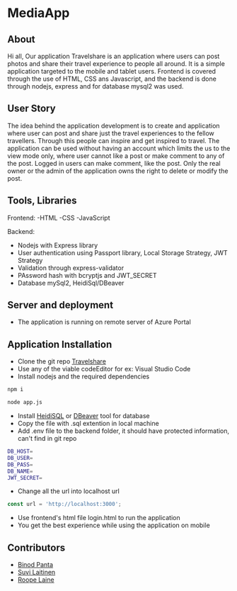 # MediaApp
## About

Hi all, Our application Travelshare is an application where users can post photos and share their travel experience 
to people all around. It is a simple application targeted to the mobile and tablet users. Frontend is covered through 
the use of HTML, CSS ans Javascript, and the backend is done through nodejs, express and for database mysql2 was used.

## User Story

The idea behind the application development is to create and application where user can post and share just the travel 
experiences to the fellow travellers. Through this people can inspire and get inspired to travel.
The application can be used without having an account which limits the us to the view mode only, where user cannot like a 
post or make comment to any of the post.
Logged in users can make comment, like the post. Only the real owner or the admin of the application owns the right to
delete or modify the post.

## Tools, Libraries

Frontend: 
-HTML 
-CSS
-JavaScript

Backend:
- Nodejs with Express library
- User authentication using Passport library, Local Storage Strategy, JWT Strategy
- Validation through express-validator 
- PAssword hash with bcryptjs and JWT_SECRET
- Database mySql2, HeidiSql/DBeaver

## Server and deployment
- The application is running on remote server of Azure Portal

## Application Installation
- Clone the git repo [Travelshare](https://github.com/Sofvi/MediaApp/)
- Use any of the viable codeEditor for ex: Visual Studio Code
- Install nodejs and the required dependencies
```bash
npm i
```
```bash
node app.js
```
- Install [HeidiSQL](https://www.heidisql.com/) or [DBeaver](https://dbeaver.io/) tool for database
- Copy the file with .sql extention in local machine
- Add .env file to the backend folder, it should have protected information, can't find in git repo
```bash
DB_HOST=
DB_USER=
DB_PASS=
DB_NAME=
JWT_SECRET=
```
- Change all the url into localhost url 
```javascript
const url = 'http://localhost:3000';
```
- Use frontend's html file login.html to run the application
- You get the best experience while using the application on mobile

## Contributors
- [Binod Panta](https://github.com/frozenfi/)
- [Suvi Laitinen](https://github.com/Sofvi/)
- [Roope Laine](https://github.com/Liideli)


